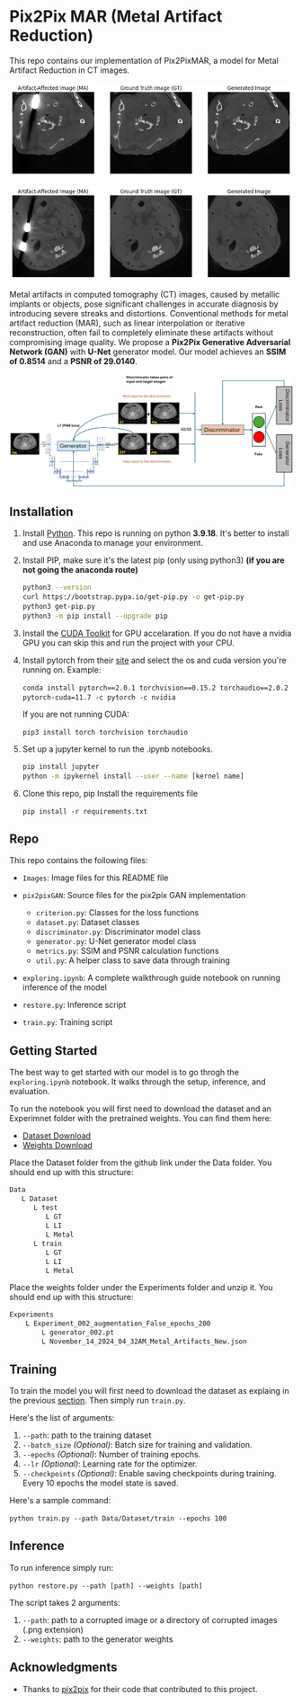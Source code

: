 # Pix2Pix MAR (Metal Artifact Reduction)

This repo contains our implementation of Pix2PixMAR, a model for Metal Artifact Reduction in CT images.

![results](Images/200_2.png)

![results](Images/200_3.png)

Metal artifacts in computed tomography (CT) images, caused by metallic implants or objects, pose significant challenges in accurate diagnosis by introducing severe streaks and distortions. Conventional methods for metal artifact reduction (MAR), such as linear interpolation or iterative reconstruction, often fail to completely eliminate these artifacts without compromising image quality. We propose a **Pix2Pix Generative Adversarial Network (GAN)** with **U-Net** generator model. Our model achieves an **SSIM of 0.8514** and a **PSNR of 29.0140**.

![results](Images/Architecture.png)

## Installation

1. Install [Python](https://www.python.org/downloads/). This repo is running on python **3.9.18**. It's better to install and use Anaconda to manage your environment.
2. Install PIP, make sure it's the latest pip (only using python3) **(if you are not going the anaconda route)**

   ```bash
   python3 --version
   curl https://bootstrap.pypa.io/get-pip.py -o get-pip.py
   python3 get-pip.py
   python3 -m pip install --upgrade pip
   ```

3. Install the [CUDA Toolkit](https://developer.nvidia.com/cuda-toolkit) for GPU accelaration. If you do not have a nvidia GPU you can skip this and run the project with your CPU.
4. Install pytorch from their [site](https://pytorch.org/) and select the os and cuda version you're running on. Example:

   `conda install pytorch==2.0.1 torchvision==0.15.2 torchaudio==2.0.2 pytorch-cuda=11.7 -c pytorch -c nvidia`

   If you are not running CUDA:

   `pip3 install torch torchvision torchaudio`
5. Set up a jupyter kernel to run the .ipynb notebooks.

   ```bash
   pip install jupyter
   python -m ipykernel install --user --name [kernel name]
   ```

6. Clone this repo, pip Install the requirements file

   `pip install -r requirements.txt`

## Repo

This repo contains the following files:

- `Images`: Image files for this README file

- `pix2pixGAN`: Source files for the pix2pix GAN implementation
  - `criterion.py`: Classes for the loss functions
  - `dataset.py`: Dataset classes
  - `discriminator.py`: Discriminator model class
  - `generator.py`: U-Net generator model class
  - `metrics.py`: SSIM and PSNR calculation functions
  - `util.py`: A helper class to save data through training

- `exploring.ipynb`: A complete walkthrough guide notebook on running inference of the model
- `restore.py`: Inference script
- `train.py`: Training script

## Getting Started

The best way to get started with our model is to go throgh the `exploring.ipynb` notebook. It walks through the setup, inference, and evaluation.

To run the notebook you will first need to download the dataset and an Experimnet folder with the pretrained weights. You can find them here:

- [Dataset Download](https://github.com/LangruiZhou/HISMAR)
- [Weights Download](https://drive.google.com/file/d/1sk44Os_6Uwk59GD1bdXvsy-Sc_WRHPK8/view?usp=sharing)

Place the Dataset folder from the github link under the Data folder. You should end up with this structure:

```
Data
   L Dataset
      L test
         L GT
         L LI
         L Metal
      L train
         L GT
         L LI
         L Metal
```

Place the weights folder under the Experiments folder and unzip it. You should end up with this structure:

```
Experiments
    L Experiment_002_augmentation_False_epochs_200
        L generator_002.pt
        L November_14_2024_04_32AM_Metal_Artifacts_New.json
```

## Training

To train the model you will first need to download the dataset as explaing in the previous [section](#getting-started). Then simply run `train.py`.

Here's the list of arguments:

1. `--path`: path to the training dataset
2. `--batch_size` *(Optional)*: Batch size for training and validation.
3. `--epochs` *(Optional)*: Number of training epochs.
4. `--lr` *(Optional)*: Learning rate for the optimizer.
5. `--checkpoints` *(Optional)*: Enable saving checkpoints during training. Every 10 epochs the model state is saved.

Here's a sample command:

`python train.py --path Data/Dataset/train --epochs 100`

## Inference

To run inference simply run:

`python restore.py --path [path] --weights [path]`

The script takes 2 arguments:

1. `--path`: path to a corrupted image or a directory of corrupted images (.png extension)
2. `--weights`: path to the generator weights

## Acknowledgments

- Thanks to [pix2pix](https://github.com/akanametov/pix2pix) for their code that contributed to this project.
